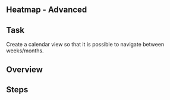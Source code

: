 ## Heatmap - Advanced

## Task
Create a calendar view so that it is possible to navigate between weeks/months.

## Overview

## Steps